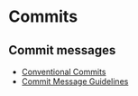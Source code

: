 # Commits
## Commit messages
- [Conventional Commits](https://www.conventionalcommits.org/)
- [Commit Message Guidelines](https://gist.github.com/robertpainsi/b632364184e70900af4ab688decf6f53)